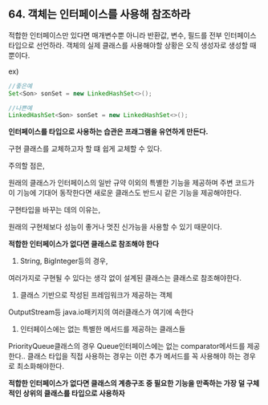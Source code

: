 ## 64. 객체는 인터페이스를 사용해 참조하라

적합한 인터페이스만 있다면 매개변수뿐 아니라 반환값, 변수, 필드를 전부 인터페이스 타입으로 선언하라. 객체의 실제 클래스를 사용해야할 상황은 오직 생성자로 생성할 때 뿐이다.

ex)

```java
//좋은예
Set<Son> sonSet = new LinkedHashSet<>();

//나쁜예
LinkedHashSet<Son> sonSet = new LinkedHashSet<>();
```

**인터페이스를 타입으로 사용하는 습관은 프래그램을 유연하게 만든다.**

구현 클래스를 교체하고자 할 떄 쉽게 교체할 수 있다.

주의할 점은,

원래의 클래스가 인터페이스의 일반 규약 이외의 특별한 기능을 제공하며 주변 코드가 이 기능에 기대어 동작한다면 새로운 클래스도 반드시 같은 기능을 제공해야한다.

구현타입을 바꾸는 데의 이유는,

원래의 구현체보다 성능이 좋거나 멋진 신가능을 사용할 수 있기 때문이다.

**적합한 인터페이스가 없다면 클래스로 참조해야 한다**

1. String, BigInteger등의 경우,

여러가지로 구현될 수 있다는 생각 없이 설계된 클래스는 클래스로 참조해야한다.

1. 클래스 기반으로 작성된 프레임워크가 제공하는 객체

OutputStream등 java.io패키지의 여러클래스가 여기에 속한다

1. 인터페이스에는 없는 특별한 메서드를 제공하는 클래스들

PriorityQueue클래스의 경우 Queue인터페이스에는 없는 comparator메서드를 제공한다.. 클래스 타입을 직접 사용하는 경우는 이런 추가 메서드를 꼭 사용해야 하는 경우로 최소화해야한다.

**적합한 인터페이스가 없다면 클래스의 계층구조 중 필요한 기능을 만족하는 가장 덜 구체적인 상위의 클래스를 타입으로 사용하자**